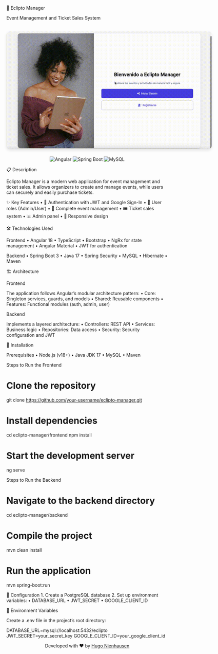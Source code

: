 🎫 Eclipto Manager

Event Management and Ticket Sales System

<div align="center">
  <img src="preview.gif" alt="Application Preview" style="max-width: 800px; border-radius: 10px; margin: 20px 0; box-shadow: 0 4px 8px rgba(0,0,0,0.1);">
</div>


<div align="center">
  <img src="https://img.shields.io/badge/Angular-DD0031?style=for-the-badge&logo=angular&logoColor=white" alt="Angular"/>
  <img src="https://img.shields.io/badge/Spring_Boot-6DB33F?style=for-the-badge&logo=spring-boot&logoColor=white" alt="Spring Boot"/>
  <img src="https://img.shields.io/badge/MySQL-316192?style=for-the-badge&logo=mysql&logoColor=white" alt="MySQL"/>
</div>


📋 Description

Eclipto Manager is a modern web application for event management and ticket sales. It allows organizers to create and manage events, while users can securely and easily purchase tickets.

✨ Key Features
	•	🔐 Authentication with JWT and Google Sign-In
	•	👥 User roles (Admin/User)
	•	📅 Complete event management
	•	🎟️ Ticket sales system
	•	📊 Admin panel
	•	📱 Responsive design

🛠️ Technologies Used

Frontend
	•	Angular 18
	•	TypeScript
	•	Bootstrap
	•	NgRx for state management
	•	Angular Material
	•	JWT for authentication

Backend
	•	Spring Boot 3
	•	Java 17
	•	Spring Security
	•	MySQL
	•	Hibernate
	•	Maven

🏗️ Architecture

Frontend

The application follows Angular’s modular architecture pattern:
	•	Core: Singleton services, guards, and models
	•	Shared: Reusable components
	•	Features: Functional modules (auth, admin, user)

Backend

Implements a layered architecture:
	•	Controllers: REST API
	•	Services: Business logic
	•	Repositories: Data access
	•	Security: Security configuration and JWT

🚀 Installation

Prerequisites
	•	Node.js (v18+)
	•	Java JDK 17
	•	MySQL
	•	Maven

Steps to Run the Frontend

# Clone the repository
git clone https://github.com/your-username/eclipto-manager.git

# Install dependencies
cd eclipto-manager/frontend
npm install

# Start the development server
ng serve

Steps to Run the Backend

# Navigate to the backend directory
cd eclipto-manager/backend

# Compile the project
mvn clean install

# Run the application
mvn spring-boot:run

🔧 Configuration
	1.	Create a PostgreSQL database
	2.	Set up environment variables:
	•	DATABASE_URL
	•	JWT_SECRET
	•	GOOGLE_CLIENT_ID

📝 Environment Variables

Create a .env file in the project’s root directory:

DATABASE_URL=mysql://localhost:5432/eclipto
JWT_SECRET=your_secret_key
GOOGLE_CLIENT_ID=your_google_client_id

<div align="center">
  <p>Developed with ❤️ by <a href="https://github.com/HugoNienhausen">Hugo Nienhausen</a></p>
</div>
